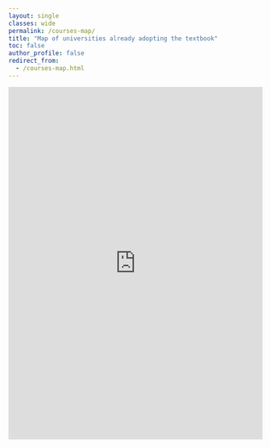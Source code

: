 ```yaml
---
layout: single
classes: wide
permalink: /courses-map/
title: "Map of universities already adopting the textbook"
toc: false
author_profile: false
redirect_from:
  - /courses-map.html
---
```


<iframe src="https://www.google.com/maps/d/embed?mid=1pC2_o2u9oILlA6nLYkXm34UpVSKoxQQP&ehbc=2E312F" onload='javascript:(function(o){o.style.height=o.contentWindow.document.body.scrollHeight+"px";}(this));' style="height:700px;width:100%;border:none;overflow:hidden;"></iframe>